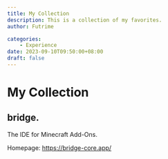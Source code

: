 ```yaml
---
title: My Collection
description: This is a collection of my favorites.
author: Futrime

categories:
    - Experience
date: 2023-09-10T09:50:00+08:00
draft: false
---
```


# My Collection

## bridge.

The IDE for Minecraft Add-Ons.

Homepage: <https://bridge-core.app/>

